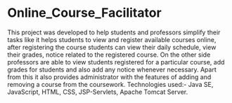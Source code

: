 # Online_Course_Facilitator
This project was developed to help students and professors simplify their tasks like it helps students to
view and register available courses online, after registering the course students can view their daily
schedule, view their grades, notice related to the registered course. On the other side professors are able
to view students registered for a particular course, add grades for students and also add any notice
whenever necessary. Apart from this it also provides administrator with the features of adding and
removing a course from the coursework.
Technologies used:- Java SE, JavaScript, HTML, CSS, JSP-Servlets, Apache Tomcat Server.
